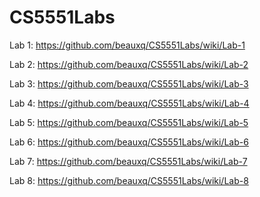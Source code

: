 # CS5551Labs

Lab 1:
https://github.com/beauxq/CS5551Labs/wiki/Lab-1

Lab 2:
https://github.com/beauxq/CS5551Labs/wiki/Lab-2

Lab 3:
https://github.com/beauxq/CS5551Labs/wiki/Lab-3

Lab 4:
https://github.com/beauxq/CS5551Labs/wiki/Lab-4

Lab 5:
https://github.com/beauxq/CS5551Labs/wiki/Lab-5

Lab 6:
https://github.com/beauxq/CS5551Labs/wiki/Lab-6

Lab 7:
https://github.com/beauxq/CS5551Labs/wiki/Lab-7

Lab 8:
https://github.com/beauxq/CS5551Labs/wiki/Lab-8
